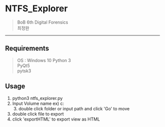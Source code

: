 # NTFS_Explorer

> BoB 6th Digital Forensics
  <br> 최정완
  <hr>
  
  ## Requirements
  > OS : Windows 10 
  > Python 3 <br>
  > PyQt5 <br>
  > pytsk3 <br>
  
  ## Usage
  1. python3 ntfs_explorer.py <br>
  2. Input Volume name ex) c: <br>
  3. double click folder or input path and click 'Go' to move <br>
  4. double click file to export <br>
  5. click 'exportHTML' to export view as HTML <br>
